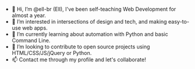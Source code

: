 - 👋 Hi, I’m @ell-br (Ell), I've been self-teaching Web Development for almost a year.
- 👀 I’m interested in intersections of design and tech, and making easy-to-use web apps.
- 🌱 I’m currently learning about automation with Python and basic Command Line.
- 💞️ I’m looking to contribute to open source projects using HTML/CSS/JS/jQuery or Python.
- 📫 Contact me through my profile and let's collaborate! 

<!---
ell-br/ell-br is a ✨ special ✨ repository because its `README.md` (this file) appears on your GitHub profile.
You can click the Preview link to take a look at your changes.
--->

